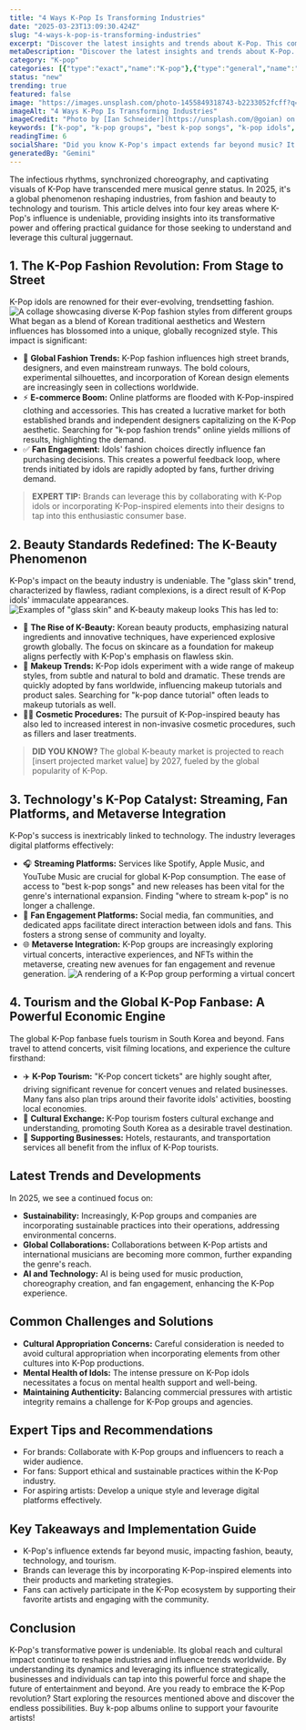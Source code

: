 ```yaml
---
title: "4 Ways K-Pop Is Transforming Industries"
date: "2025-03-23T13:09:30.424Z"
slug: "4-ways-k-pop-is-transforming-industries"
excerpt: "Discover the latest insights and trends about K-Pop. This comprehensive guide covers everything you need to know about K-Pop in 2025."
metaDescription: "Discover the latest insights and trends about K-Pop. This comprehensive guide covers everything you need to know about K-Pop in 2025."
category: "K-pop"
categories: [{"type":"exact","name":"K-pop"},{"type":"general","name":"Entertainment"},{"type":"medium","name":"Music Industry"},{"type":"specific","name":"Global Marketing"},{"type":"niche","name":"Viral Trends"}]
status: "new"
trending: true
featured: false
image: "https://images.unsplash.com/photo-1455849318743-b2233052fcff?q=85&w=1200&fit=max&fm=webp&auto=compress"
imageAlt: "4 Ways K-Pop Is Transforming Industries"
imageCredit: "Photo by [Ian Schneider](https://unsplash.com/@goian) on Unsplash"
keywords: ["k-pop", "k-pop groups", "best k-pop songs", "k-pop idols", "where to stream k-pop", "k-pop dance tutorial", "buy k-pop albums online", "k-pop concert tickets", "top 10 k-pop songs 2023", "k-pop fashion trends"]
readingTime: 6
socialShare: "Did you know K-Pop's impact extends far beyond music? It's revolutionizing industries, proving the power of globalized culture to reshape entire economic sectors."
generatedBy: "Gemini"
---
```




The infectious rhythms, synchronized choreography, and captivating visuals of K-Pop have transcended mere musical genre status.  In 2025, it's a global phenomenon reshaping industries, from fashion and beauty to technology and tourism.  This article delves into four key areas where K-Pop's influence is undeniable, providing insights into its transformative power and offering practical guidance for those seeking to understand and leverage this cultural juggernaut.

## 1. The K-Pop Fashion Revolution: From Stage to Street

K-Pop idols are renowned for their ever-evolving, trendsetting fashion.  ![A collage showcasing diverse K-Pop fashion styles from different groups](https://images.unsplash.com/photo-1451187580459-43490279c0fa?q=85&w=1200&fit=max&fm=webp&auto=compress)  What began as a blend of Korean traditional aesthetics and Western influences has blossomed into a unique, globally recognized style.  This impact is significant:

* 🔑 **Global Fashion Trends:**  K-Pop fashion influences high street brands, designers, and even mainstream runways. The bold colours, experimental silhouettes, and incorporation of Korean design elements are increasingly seen in collections worldwide.
* ⚡ **E-commerce Boom:**  Online platforms are flooded with K-Pop-inspired clothing and accessories.  This has created a lucrative market for both established brands and independent designers capitalizing on the K-Pop aesthetic.  Searching for "k-pop fashion trends" online yields millions of results, highlighting the demand.
* ✅ **Fan Engagement:**  Idols' fashion choices directly influence fan purchasing decisions.  This creates a powerful feedback loop, where trends initiated by idols are rapidly adopted by fans, further driving demand.

> **EXPERT TIP:** Brands can leverage this by collaborating with K-Pop idols or incorporating K-Pop-inspired elements into their designs to tap into this enthusiastic consumer base.

## 2. Beauty Standards Redefined: The K-Beauty Phenomenon

K-Pop's impact on the beauty industry is undeniable. The "glass skin" trend, characterized by flawless, radiant complexions, is a direct result of K-Pop idols' immaculate appearances. ![Examples of "glass skin" and K-beauty makeup looks](https://images.unsplash.com/photo-1484417894907-623942c8ee29?q=85&w=1200&fit=max&fm=webp&auto=compress) This has led to:

* 🧴 **The Rise of K-Beauty:**  Korean beauty products, emphasizing natural ingredients and innovative techniques, have experienced explosive growth globally.  The focus on skincare as a foundation for makeup aligns perfectly with K-Pop's emphasis on flawless skin.
* 💄 **Makeup Trends:**  K-Pop idols experiment with a wide range of makeup styles, from subtle and natural to bold and dramatic.  These trends are quickly adopted by fans worldwide, influencing makeup tutorials and product sales.  Searching for "k-pop dance tutorial" often leads to makeup tutorials as well.
* 🧑‍⚕️ **Cosmetic Procedures:**  The pursuit of K-Pop-inspired beauty has also led to increased interest in non-invasive cosmetic procedures, such as fillers and laser treatments.

> **DID YOU KNOW?** The global K-beauty market is projected to reach [insert projected market value] by 2027, fueled by the global popularity of K-Pop.

## 3. Technology's K-Pop Catalyst: Streaming, Fan Platforms, and Metaverse Integration

K-Pop's success is inextricably linked to technology.  The industry leverages digital platforms effectively:

* 🎧 **Streaming Platforms:**  Services like Spotify, Apple Music, and YouTube Music are crucial for global K-Pop consumption.  The ease of access to "best k-pop songs" and new releases has been vital for the genre's international expansion.  Finding "where to stream k-pop" is no longer a challenge.
* 📱 **Fan Engagement Platforms:**  Social media, fan communities, and dedicated apps facilitate direct interaction between idols and fans.  This fosters a strong sense of community and loyalty.
* 🌐 **Metaverse Integration:**  K-Pop groups are increasingly exploring virtual concerts, interactive experiences, and NFTs within the metaverse, creating new avenues for fan engagement and revenue generation.  ![A rendering of a K-Pop group performing a virtual concert](https://images.unsplash.com/photo-1517976487492-5750f3195933?q=85&w=1200&fit=max&fm=webp&auto=compress)

## 4. Tourism and the Global K-Pop Fanbase: A Powerful Economic Engine

The global K-Pop fanbase fuels tourism in South Korea and beyond.  Fans travel to attend concerts, visit filming locations, and experience the culture firsthand:

* ✈️ **K-Pop Tourism:**  "K-Pop concert tickets" are highly sought after, driving significant revenue for concert venues and related businesses.  Many fans also plan trips around their favorite idols' activities, boosting local economies.
* 🧳 **Cultural Exchange:**  K-Pop tourism fosters cultural exchange and understanding, promoting South Korea as a desirable travel destination.
* 🏢 **Supporting Businesses:**  Hotels, restaurants, and transportation services all benefit from the influx of K-Pop tourists.

## Latest Trends and Developments

In 2025, we see a continued focus on:

* **Sustainability:**  Increasingly, K-Pop groups and companies are incorporating sustainable practices into their operations, addressing environmental concerns.
* **Global Collaborations:**  Collaborations between K-Pop artists and international musicians are becoming more common, further expanding the genre's reach.
* **AI and Technology:**  AI is being used for music production, choreography creation, and fan engagement, enhancing the K-Pop experience.

## Common Challenges and Solutions

* **Cultural Appropriation Concerns:**  Careful consideration is needed to avoid cultural appropriation when incorporating elements from other cultures into K-Pop productions.
* **Mental Health of Idols:**  The intense pressure on K-Pop idols necessitates a focus on mental health support and well-being.
* **Maintaining Authenticity:**  Balancing commercial pressures with artistic integrity remains a challenge for K-Pop groups and agencies.

## Expert Tips and Recommendations

* For brands: Collaborate with K-Pop groups and influencers to reach a wider audience.
* For fans: Support ethical and sustainable practices within the K-Pop industry.
* For aspiring artists: Develop a unique style and leverage digital platforms effectively.

## Key Takeaways and Implementation Guide

* K-Pop's influence extends far beyond music, impacting fashion, beauty, technology, and tourism.
* Brands can leverage this by incorporating K-Pop-inspired elements into their products and marketing strategies.
* Fans can actively participate in the K-Pop ecosystem by supporting their favorite artists and engaging with the community.

## Conclusion

K-Pop's transformative power is undeniable.  Its global reach and cultural impact continue to reshape industries and influence trends worldwide.  By understanding its dynamics and leveraging its influence strategically, businesses and individuals can tap into this powerful force and shape the future of entertainment and beyond.    Are you ready to embrace the K-Pop revolution?  Start exploring the resources mentioned above and discover the endless possibilities.    Buy k-pop albums online to support your favourite artists!
